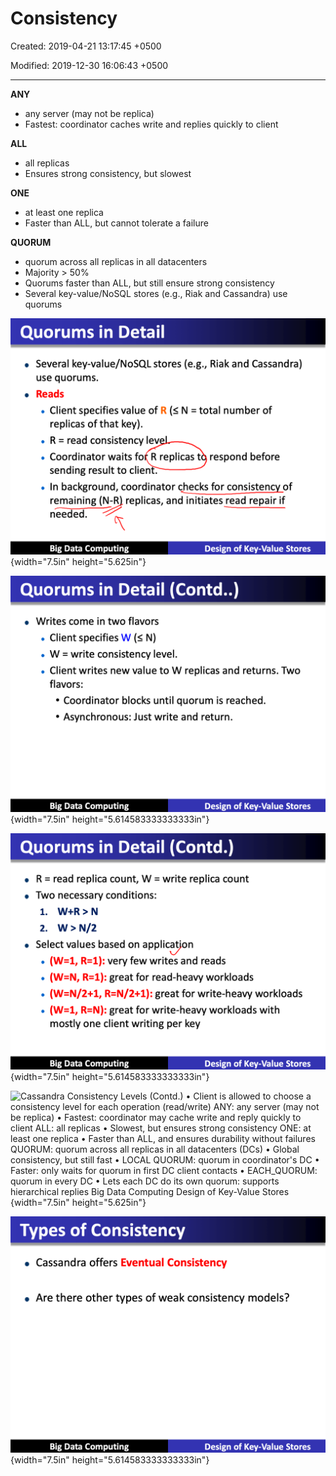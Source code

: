 # Consistency

Created: 2019-04-21 13:17:45 +0500

Modified: 2019-12-30 16:06:43 +0500

---

**ANY**
-   any server (may not be replica)
-   Fastest: coordinator caches write and replies quickly to client

**ALL**
-   all replicas
-   Ensures strong consistency, but slowest

**ONE**
-   at least one replica
-   Faster than ALL, but cannot tolerate a failure

**QUORUM**
-   quorum across all replicas in all datacenters
-   Majority > 50%
-   Quorums faster than ALL, but still ensure strong consistency
-   Several key-value/NoSQL stores (e.g., Riak and Cassandra) use quorums

![Quorums in Detail • Several key-value/NoSQL stores (e.g., Riak and Cassandra) use quorums. Reads • Client specifies value of R (s N = total number of replicas of that key). R = read consistency lev Coordinator waits fo R replicas t respond before sending result to clien . • In background, coordinator checks for consistency of remaining (N-R replicas, and initiates read repair if needed. Big Data Computing Design of Key-Value Stores ](media/Cassandra_Consistency-image1.png){width="7.5in" height="5.625in"}

![Quorums in Detail (Contd..) • Writes come in two flavors • Client specifies W N) W = write consistency level. Client writes new value to W replicas and returns. Two flavors: • Coordinator blocks until quorum is reached. • Asynchronous: Just write and return. Big Data Computing Design of Key-Value Stores ](media/Cassandra_Consistency-image2.png){width="7.5in" height="5.614583333333333in"}

![Quorums in Detail (Contd.) • R = read replica count, W = write replica count • Two necessary conditions: 1. W+R>N 2. W>N/2 • Select values based on applicat•on • (W=l, R=l): very few writes and reads • (W=N, R=l): great for read-heavy workloads • (W=N/2+1, R=N/2+1): great for write-heavy workloads • (W=l, R=N): great for write-heavy workloads with mostly one client writing per key Big Data Computing Design of Key-Value Stores ](media/Cassandra_Consistency-image3.png){width="7.5in" height="5.614583333333333in"}

![Cassandra Consistency Levels (Contd.) • Client is allowed to choose a consistency level for each operation (read/write) ANY: any server (may not be replica) • Fastest: coordinator may cache write and reply quickly to client ALL: all replicas • Slowest, but ensures strong consistency ONE: at least one replica • Faster than ALL, and ensures durability without failures QUORUM: quorum across all replicas in all datacenters (DCs) • Global consistency, but still fast • LOCAL QUORUM: quorum in coordinator's DC • Faster: only waits for quorum in first DC client contacts • EACH_QUORUM: quorum in every DC • Lets each DC do its own quorum: supports hierarchical replies Big Data Computing Design of Key-Value Stores ](media/Cassandra_Consistency-image4.png){width="7.5in" height="5.625in"}

![Types of Consistency • Cassandra offers Eventual Consistency • Are there other types of weak consistency models? Big Data Computing Design of Key-Value Stores ](media/Cassandra_Consistency-image5.png){width="7.5in" height="5.614583333333333in"}








